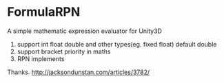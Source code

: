 # FormulaRPN
A simple mathematic expression evaluator for Unity3D


1. support int float double and other types(eg. fixed float) default double
2. support bracket priority in maths
3. RPN implements


Thanks. http://jacksondunstan.com/articles/3782/
